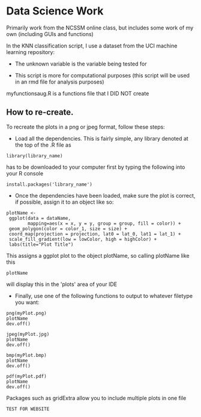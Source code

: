 # Data Science Work
Primarily work from the NCSSM online class, but includes some work of my own (including GUIs and functions)

In the KNN classification script, I use a dataset from the UCI machine learning repository:

 - The unknown variable is the variable being tested for
    
 - This script is more for computational purposes (this script will be used in an rmd file for analysis purposes)
    
myfunctionsaug.R is a functions file that I DID NOT create


## How to re-create.

To recreate the plots in a png or jpeg format, follow these steps:

 - Load all the dependencies.
 This is fairly simple, any library denoted at the top of the .R file as
 ```
 library(library_name)
 ```
 has to be downloaded to your computer first by typing the following into your R console
 ```
 install.packages('library_name')
 ```

 - Once the dependencies have been loaded, make sure the plot is correct, if possible, assign it to an object like so:
 
 ```
 plotName <- 
  ggplot(data = dataName,
         mapping=aes(x = x, y = y, group = group, fill = color)) +
  geom_polygon(color = color_1, size = size) +
  coord_map(projection = projection, lat0 = lat_0, lat1 = lat_1) +
  scale_fill_gradient(low = lowColor, high = highColor) +
  labs(title="Plot Title")
 ```
 This assigns a ggplot plot to the object plotName, so calling plotName like this
 ```
 plotName
 ```
 will display this in the 'plots' area of your IDE
 
 - Finally, use one of the following functions to output to whatever filetype you want:
 
 ```
 png(myPlot.png)
 plotName
 dev.off()
 
 jpeg(myPlot.jpg)
 plotName
 dev.off()
 
 bmp(myPlot.bmp)
 plotName
 dev.off()
 
 pdf(myPlot.pdf)
 plotName
 dev.off()
 ```
 Packages such as gridExtra allow you to include multiple plots in one file
 
 ```
 TEST FOR WEBSITE
 ```
 

